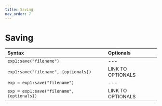 ```yaml
---
title: Saving
nav_order: 7
---
```


# Saving

| Syntax                                     | Optionals                 |
|:-------------------------------------------|:--------------------------|
| `exp1:save("filename")`                    | ---                       |
| `exp1:save("filename", {optionals})`       | LINK TO OPTIONALS         |
| `exp = exp1:save("filename")`              | ---                       |
| `exp = exp1:save("filename", {optionals})` | LINK TO OPTIONALS         |

